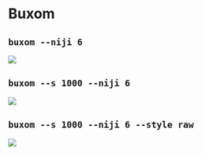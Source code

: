 # Buxom

## `buxom --niji 6`

![](./bu/lizziegriffith_56404_buxom_adce5ba6-7298-4dc1-839d-e71d246cc6c2.png)

## `buxom --s 1000 --niji 6`

![](./bu/lizziegriffith_56404_buxom_89c0f8f5-4d35-462e-8604-b5caa3f643af.png)

## `buxom --s 1000 --niji 6 --style raw`

![](./bu/lizziegriffith_56404_buxom_4a71ba39-58b6-4b0a-bcdf-29896894d9fc.png)




